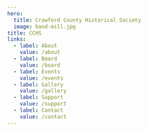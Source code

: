 ```yaml
---
hero:
  title: Crawford County Historical Society
  image: band-mill.jpg
title: CCHS
links:
  - label: About
    value: /about
  - label: Board
    value: /board
  - label: Events
    value: /events
  - label: Gallery
    value: /gallery
  - label: Support
    value: /support
  - label: Contact
    value: /contact
---
```

